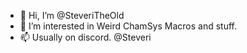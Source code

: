 - 👋 Hi, I’m @SteveriTheOld
- 👀 I’m interested in Weird ChamSys Macros and stuff.
- 📫 Usually on discord. @Steveri

<!---
SteveriTheOld/SteveriTheOld is a ✨ special ✨ repository because its `README.md` (this file) appears on your GitHub profile.
You can click the Preview link to take a look at your changes.
--->
